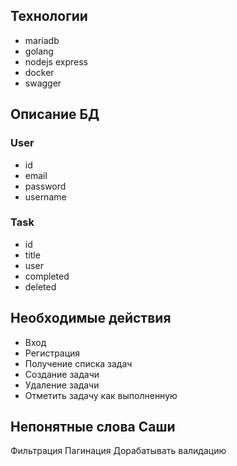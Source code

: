 ## Технологии

- mariadb
- golang
- nodejs express
- docker
- swagger

## Описание БД

### User

- id
- email
- password
- username

### Task

- id
- title
- user
- completed
- deleted

## Необходимые действия

- Вход
- Регистрация
- Получение списка задач
- Создание задачи
- Удаление задачи
- Отметить задачу как выполненную


## Непонятные слова Саши
Фильтрация
Пагинация
Дорабатывать валидацию
